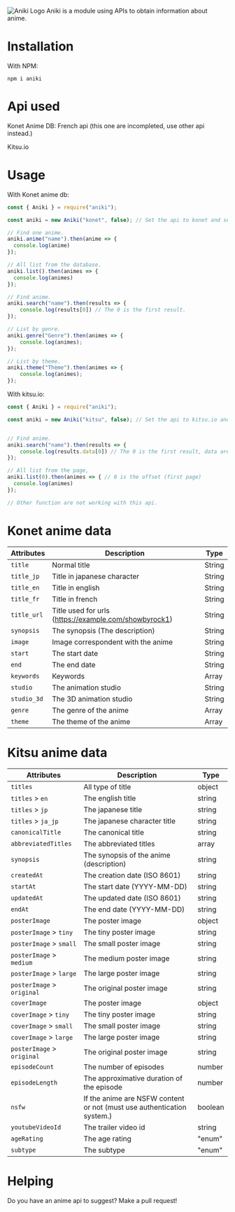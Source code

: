 ![Aniki Logo](https://ik.imagekit.io/TheNormidb/Aniki.png)
Aniki is a module using APIs to obtain information about anime.

# Installation
With NPM:
```npm
npm i aniki
```

# Api used
Konet Anime DB: French api (this one are incompleted, use other api instead.)

Kitsu.io

# Usage

With Konet anime db:

```javascript
const { Aniki } = require("aniki");

const aniki = new Aniki("konet", false); // Set the api to konet and set the parameter for developpement to false.

// Find one anime.
aniki.anime("name").then(anime => {
  console.log(anime)
});

// All list from the database.
aniki.list().then(animes => {
  console.log(animes)
});

// Find anime.
aniki.search("name").then(results => {
	console.log(results[0]) // The 0 is the first result.
});

// List by genre.
aniki.genre("Genre").then(animes => {
	console.log(animes);
});

// List by theme.
aniki.theme("Thème").then(animes => {
	console.log(animes);
});
```

With kitsu.io:

```javascript
const { Aniki } = require("aniki");

const aniki = new Aniki("kitsu", false); // Set the api to kitsu.io and set the parameter for developpement to false.


// Find anime.
aniki.search("name").then(results => {
	console.log(results.data[0]) // The 0 is the first result, data are required.
});

// All list from the page, 
aniki.list(0).then(animes => { // 0 is the offset (first page)
  console.log(animes)
});

// Other function are not working with this api.
```


# Konet anime data
|Attributes|Description|Type|
|---|---|---|
|`title`|Normal title|String|
|`title_jp`|Title in japanese character|String|
|`title_en`|Title in english|String|
|`title_fr`|Title in french|String|
|`title_url`|Title used for urls (https://example.com/showbyrock1)|String|
|`synopsis`|The synopsis (The description)|String|
|`image`|Image correspondent with the anime|String|
|`start`|The start date|String|
|`end`|The end date|String|
|`keywords`|Keywords|Array|
|`studio`|The animation studio|String|
|`studio_3d`|The 3D animation studio|String|
|`genre`|The genre of the anime|Array|
|`theme`|The theme of the anime|Array|

# Kitsu anime data
|Attributes|Description|Type|
|---|---|---|
|`titles`|All type of title|object|
|`titles` > `en`|The english title|string|
|`titles` > `jp`|The japanese title|string|
|`titles` > `ja_jp`|The japanese character title|string|
|`canonicalTitle`|The canonical title|string|
|`abbreviatedTitles`|The abbreviated titles|array|
|`synopsis`|The synopsis of the anime (description)|string|
|`createdAt`|The creation date (ISO 8601)|string|
|`startAt`|The start date (YYYY-MM-DD)|string|
|`updatedAt`|The updated date (ISO 8601)|string|
|`endAt`|The end date (YYYY-MM-DD)|string|
|`posterImage`|The poster image|object|
|`posterImage` > `tiny`|The tiny poster image|string|
|`posterImage` > `small`|The small poster image|string|
|`posterImage` > `medium`|The medium poster image|string|
|`posterImage` > `large`|The large poster image|string|
|`posterImage` > `original`|The original poster image|string|
|`coverImage`|The poster image|object|
|`coverImage` > `tiny`|The tiny poster image|string|
|`coverImage` > `small`|The small poster image|string|
|`coverImage` > `large`|The large poster image|string|
|`posterImage` > `original`|The original poster image|string|
|`episodeCount`|The number of episodes|number|
|`episodeLength`|The approximative duration of the episode|number|
|`nsfw`|If the anime are NSFW content or not (must use authentication system.)|boolean|
|`youtubeVideoId`|The trailer video id|string|
|`ageRating`|The age rating|"enum"|
|`subtype`|The subtype|"enum"|

# Helping
Do you have an anime api to suggest? Make a pull request!